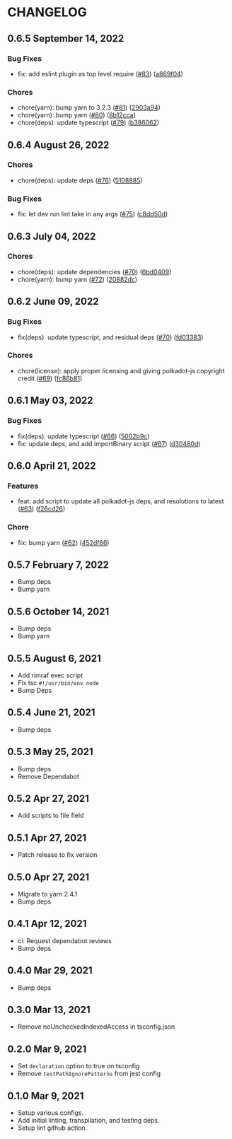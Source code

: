 # CHANGELOG

## 0.6.5 September 14, 2022

### Bug Fixes

- fix: add eslint plugin as top level require ([#83](https://github.com/paritytech/substrate-js-dev/pull/83)) ([a869f04](https://github.com/paritytech/substrate-js-dev/commit/a869f042439e6272ec081a980c3665075f7cb93a))

### Chores

- chore(yarn): bump yarn to 3.2.3 ([#81](https://github.com/paritytech/substrate-js-dev/pull/81)) ([2903a94](https://github.com/paritytech/substrate-js-dev/commit/2903a944fceacd33c82d7158d8d6257518f90c0b))
- chore(yarn): bump yarn ([#80](https://github.com/paritytech/substrate-js-dev/pull/80)) ([8b12cca](https://github.com/paritytech/substrate-js-dev/commit/8b12cca84ca9b45027b2c4152fa9244f12cfd498))
- chore(deps): update typescript ([#79](https://github.com/paritytech/substrate-js-dev/pull/79)) ([b386062](https://github.com/paritytech/substrate-js-dev/commit/b386062e952d010dc348b610024e7ca1d96fff4a))

## 0.6.4 August 26, 2022

### Chores

- chore(deps): update deps ([#76](https://github.com/paritytech/substrate-js-dev/pull/76)) ([5108885](https://github.com/paritytech/substrate-js-dev/commit/5108885416481f25045e7e6dd88b71a74eb20237))

### Bug Fixes

- fix: let dev run lint take in any args ([#75](https://github.com/paritytech/substrate-js-dev/pull/75)) ([c8dd50d](https://github.com/paritytech/substrate-js-dev/commit/c8dd50dd64402fccfaf75a7e2c887df2cf472175))

## 0.6.3 July 04, 2022

### Chores

- chore(deps): update dependencies ([#70](https://github.com/paritytech/substrate-js-dev/pull/73)) ([6bd0409](https://github.com/paritytech/substrate-js-dev/commit/6bd04098f5124d4fba6ce9f570f688c666855ac0))
- chore(yarn): bump yarn ([#72](https://github.com/paritytech/substrate-js-dev/pull/72)) ([20882dc](https://github.com/paritytech/substrate-js-dev/commit/20882dc61e01003f29b694e7b71b0502131a4e45))

## 0.6.2 June 09, 2022

### Bug Fixes

- fix(deps): update typescript, and residual deps ([#70](https://github.com/paritytech/substrate-js-dev/pull/70)) ([fd03383](https://github.com/paritytech/substrate-js-dev/commit/fd03383e5950c780dd64c14a6249d9543de9a7e4))

### Chores

- chore(license): apply proper licensing and giving polkadot-js copyright credit ([#69](https://github.com/paritytech/substrate-js-dev/pull/69)) ([fc86b81](https://github.com/paritytech/substrate-js-dev/commit/fc86b814bf9f78001d19193fbcf3a4fd73dffdb2))

## 0.6.1 May 03, 2022

### Bug Fixes

- fix(deps): update typescript ([#66](https://github.com/paritytech/substrate-js-dev/pull/66)) ([5002b9c](https://github.com/paritytech/substrate-js-dev/commit/5002b9ca78fb76d2a12707569c50c9a20eaa0286))
- fix: update deps, and add importBinary script ([#67](https://github.com/paritytech/substrate-js-dev/pull/67)) ([d30480d](https://github.com/paritytech/substrate-js-dev/commit/d30480dac58121634e6a8dcc8bd0e4345f07a9f9))

## 0.6.0 April 21, 2022

### Features

- feat: add script to update all polkadot-js deps, and resolutions to latest ([#63](https://github.com/paritytech/substrate-js-dev/pull/63)) ([f26cd26](https://github.com/paritytech/substrate-js-dev/commit/f26cd26dd94570681cb43162cd5812db346880b7))

### Chore

- fix: bump yarn ([#62](https://github.com/paritytech/substrate-js-dev/pull/62)) ([452df66](https://github.com/paritytech/substrate-js-dev/commit/452df66751619df86a17f683414079417ce89eb8))

## 0.5.7 February 7, 2022

- Bump deps
- Bump yarn

## 0.5.6 October 14, 2021

- Bump deps
- Bump yarn

## 0.5.5 August 6, 2021

- Add rimraf exec script
- Fix tsc `#!/usr/bin/env node`
- Bump Deps

## 0.5.4 June 21, 2021

- Bump deps

## 0.5.3 May 25, 2021

- Bump deps
- Remove Dependabot

## 0.5.2 Apr 27, 2021

- Add scripts to file field

## 0.5.1 Apr 27, 2021

- Patch release to fix version

## 0.5.0 Apr 27, 2021

- Migrate to yarn 2.4.1
- Bump deps

## 0.4.1 Apr 12, 2021

- ci: Request dependabot reviews
- Bump deps

## 0.4.0 Mar 29, 2021

- Bump deps

## 0.3.0 Mar 13, 2021

- Remove noUncheckedIndexedAccess in tsconfig.json

## 0.2.0 Mar 9, 2021

- Set `declaration` option to true on tsconfig
- Remove `testPathIgnorePatterns` from jest config

## 0.1.0 Mar 9, 2021

- Setup various configs.
- Add initial linting, transpilation, and testing deps.
- Setup lint github action.
